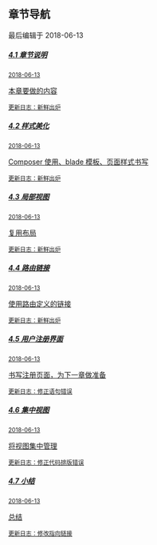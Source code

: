 <div class="container-fluid">
    <div class="card card-cascade">
        <div class="view gradient-card-header indigo">
            <h2 class="h2-responsive">章节导航</h2>
            <p>最后编辑于 2018-06-13</p>
        </div>
        <div class="card-body">
            <div class="list-group">
                <a href="/4.1章节说明" rel="noopener noreferrer" class="list-group-item list-group-item-action flex-column align-items-start active">
                    <div class="d-flex w-100 justify-content-between">
                    <h5 class="mb-1">4.1 章节说明</h5>
                    <small>2018-06-13</small>
                    </div>
                    <p class="mb-1">本章要做的内容</p>
                    <small class="text-muted white-text">更新日志：新鲜出炉</small>
                </a>
                <a href="/4.2样式美化.md" rel="noopener noreferrer" class="list-group-item list-group-item-action flex-column align-items-start ">
                    <div class="d-flex w-100 justify-content-between">
                    <h5 class="mb-1">4.2 样式美化</h5>
                    <small>2018-06-13</small>
                    </div>
                    <p class="mb-1">Composer 使用、blade 模板、页面样式书写</p>
                    <small class="text-muted">更新日志：新鲜出炉</small>
                </a>
                <a href="/4.3局部视图.md" rel="noopener noreferrer" class="list-group-item list-group-item-action flex-column align-items-start ">
                    <div class="d-flex w-100 justify-content-between">
                    <h5 class="mb-1">4.3 局部视图</h5>
                    <small>2018-06-13</small>
                    </div>
                    <p class="mb-1">复用布局</p>
                    <small class="text-muted">更新日志：新鲜出炉</small>
                </a>
                <a href="/4.4路由链接.md" rel="noopener noreferrer" class="list-group-item list-group-item-action flex-column align-items-start ">
                    <div class="d-flex w-100 justify-content-between">
                    <h5 class="mb-1">4.4 路由链接</h5>
                    <small>2018-06-13</small>
                    </div>
                    <p class="mb-1">使用路由定义的链接</p>
                    <small class="text-muted">更新日志：新鲜出炉</small>
                </a>
                <a href="/4.5用户注册界面.md" rel="noopener noreferrer" class="list-group-item list-group-item-action flex-column align-items-start ">
                    <div class="d-flex w-100 justify-content-between">
                    <h5 class="mb-1">4.5 用户注册界面</h5>
                    <small>2018-06-13</small>
                    </div>
                    <p class="mb-1">书写注册页面，为下一章做准备</p>
                    <small class="text-muted">更新日志：修正语句错误</small>
                </a>
                <a href="/4.6集中视图.md" rel="noopener noreferrer" class="list-group-item list-group-item-action flex-column align-items-start ">
                    <div class="d-flex w-100 justify-content-between">
                    <h5 class="mb-1">4.6 集中视图</h5>
                    <small>2018-06-13</small>
                    </div>
                    <p class="mb-1">将视图集中管理</p>
                    <small class="text-muted">更新日志：修正代码排版错误</small>
                </a>
                <a href="/4.7小结.md" rel="noopener noreferrer" class="list-group-item list-group-item-action flex-column align-items-start ">
                    <div class="d-flex w-100 justify-content-between">
                    <h5 class="mb-1">4.7 小结</h5>
                    <small>2018-06-13</small>
                    </div>
                    <p class="mb-1">总结</p>
                    <small class="text-muted">更新日志：修改指向链接</small>
                </a>
            </div>
        </div>
    </div>
</div>